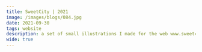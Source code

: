 ```yaml
---
title: SweetCity | 2021
image: /images/blogs/084.jpg
date: 2021-09-30
tags: website
description: a set of small illustrations I made for the web www.sweetcity.dk I made too.
wide: true
---
```

